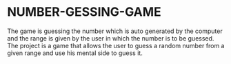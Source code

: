 # NUMBER-GESSING-GAME
The game is guessing the number which is auto  generated by the computer and the range is given by the user in which the number is to be guessed. 
The project is a game that allows the user to guess a  random number from a given range and use his mental  side to guess it.
